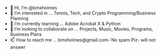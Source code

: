 - 👋 Hi, I’m @bmxholmes
- 👀 I’m interested in ... Tennis, Tech, and Crypto Programming/Business Planning
- 🌱 I’m currently learning ... Adobe Acrobat X & Python
- 💞️ I’m looking to collaborate on ... Projects, Music, Movies, Programs, Business Plans
- 📫 How to reach me ... bmxholmes@gmail.com- No spam Plz- will not answer

<!---
bmxholmes/bmxholmes is a ✨ special ✨ repository because its `README.md` (this file) appears on your GitHub profile.
You can click the Preview link to take a look at your changes.
--->

